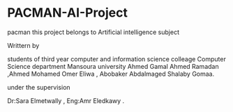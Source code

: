 # PACMAN-AI-Project
pacman  this project belongs to Artificial intelligence subject

Writtern by

students of third year computer and information science colleage Computer Science department Mansoura university
Ahmed Gamal Ahmed Ramadan ,Ahmed Mohamed Omer Eliwa , Abobaker Abdalmaged Shalaby Gomaa.

under the supervision

Dr:Sara Elmetwally , Eng:Amr Eledkawy .
